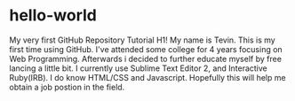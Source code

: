 # hello-world
My very first GitHub Repository Tutorial
H1! My name is Tevin. This is my first time using GitHub. I've attended some college for 4 years focusing on Web Programming. Afterwards i decided to further educate myself by free lancing a little bit. I currently use Sublime Text Editor 2, and Interactive Ruby(IRB). I do know HTML/CSS and Javascript. Hopefully this will help me obtain a job postion in the field.
